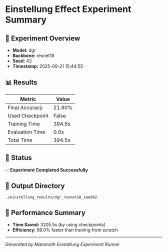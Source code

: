 # Einstellung Effect Experiment Summary

## 🎯 Experiment Overview
- **Model:** dgr
- **Backbone:** resnet18
- **Seed:** 42
- **Timestamp:** 2025-09-21 15:44:55

## 📊 Results
| Metric | Value |
|--------|-------|
| Final Accuracy | 21.90% |
| Used Checkpoint | False |
| Training Time | 394.5s |
| Evaluation Time | 0.0s |
| Total Time | 394.5s |

## 🎉 Status
✅ **Experiment Completed Successfully**

## 📁 Output Directory
```
./einstellung_results/dgr_resnet18_seed42
```

## 🚀 Performance Summary
- **Time Saved:** 3205.5s (by using checkpoints)
- **Efficiency:** 89.0% faster than training from scratch

---
*Generated by Mammoth Einstellung Experiment Runner*
